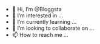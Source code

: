 - 👋 Hi, I’m @Bloggsta
- 👀 I’m interested in ...
- 🌱 I’m currently learning ...
- 💞️ I’m looking to collaborate on ...
- 📫 How to reach me ...

<!---
Bloggsta/Bloggsta is a ✨ special ✨ repository because its `README.md` (this file) appears on your GitHub profile.
You can click the Preview link to take a look at your changes.
--->
